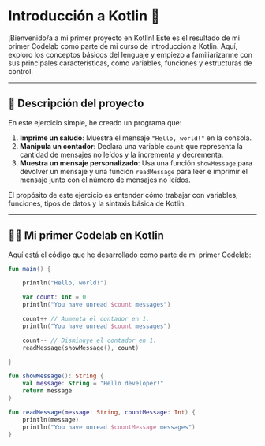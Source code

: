 # Introducción a Kotlin 🚀

¡Bienvenido/a a mi primer proyecto en Kotlin! Este es el resultado de mi primer Codelab como parte de mi curso de introducción a Kotlin. Aquí, exploro los conceptos básicos del lenguaje y empiezo a familiarizarme con sus principales características, como variables, funciones y estructuras de control.

---

## 📝 Descripción del proyecto

En este ejercicio simple, he creado un programa que:

1. **Imprime un saludo**: Muestra el mensaje `"Hello, world!"` en la consola.
2. **Manipula un contador**: Declara una variable `count` que representa la cantidad de mensajes no leídos y la incrementa y decrementa.
3. **Muestra un mensaje personalizado**: Usa una función `showMessage` para devolver un mensaje y una función `readMessage` para leer e imprimir el mensaje junto con el número de mensajes no leídos.

El propósito de este ejercicio es entender cómo trabajar con variables, funciones, tipos de datos y la sintaxis básica de Kotlin.

---

## 🧑‍💻 Mi primer Codelab en Kotlin

Aquí está el código que he desarrollado como parte de mi primer Codelab:

```kotlin
fun main() {

    println("Hello, world!")

    var count: Int = 0
    println("You have unread $count messages")

    count++ // Aumenta el contador en 1.
    println("You have unread $count messages")

    count-- // Disminuye el contador en 1.
    readMessage(showMessage(), count)

}

fun showMessage(): String {
    val message: String = "Hello developer!"
    return message
}

fun readMessage(message: String, countMessage: Int) {
    println(message)
    println("You have unread $countMessage messages")
}
